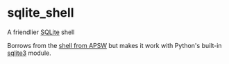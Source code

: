 # sqlite_shell

A friendlier [SQLite](http://sqlite.org/) shell

Borrows from the [shell from
APSW](https://github.com/rogerbinns/apsw/blob/master/tools/shell.py) but
makes it work with Python's built-in
[sqlite3](https://docs.python.org/2/library/sqlite3.html) module.

